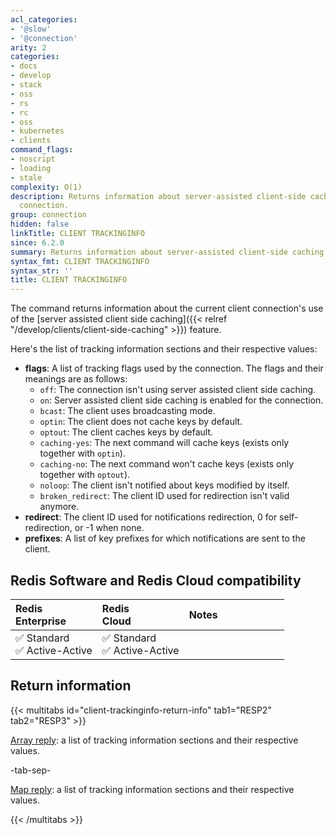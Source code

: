 ```yaml
---
acl_categories:
- '@slow'
- '@connection'
arity: 2
categories:
- docs
- develop
- stack
- oss
- rs
- rc
- oss
- kubernetes
- clients
command_flags:
- noscript
- loading
- stale
complexity: O(1)
description: Returns information about server-assisted client-side caching for the
  connection.
group: connection
hidden: false
linkTitle: CLIENT TRACKINGINFO
since: 6.2.0
summary: Returns information about server-assisted client-side caching for the connection.
syntax_fmt: CLIENT TRACKINGINFO
syntax_str: ''
title: CLIENT TRACKINGINFO
---
```

The command returns information about the current client connection's use of the [server assisted client side caching]({{< relref "/develop/clients/client-side-caching" >}}) feature.

Here's the list of tracking information sections and their respective values:

* **flags**: A list of tracking flags used by the connection. The flags and their meanings are as follows:
  * `off`: The connection isn't using server assisted client side caching.
  * `on`: Server assisted client side caching is enabled for the connection.
  * `bcast`: The client uses broadcasting mode.
  * `optin`: The client does not cache keys by default.
  * `optout`: The client caches keys by default.
  * `caching-yes`: The next command will cache keys (exists only together with `optin`).
  * `caching-no`: The next command won't cache keys (exists only together with `optout`).
  * `noloop`: The client isn't notified about keys modified by itself.
  * `broken_redirect`: The client ID used for redirection isn't valid anymore.
* **redirect**: The client ID used for notifications redirection, 0 for self-redirection, or -1 when none.
* **prefixes**: A list of key prefixes for which notifications are sent to the client.

## Redis Software and Redis Cloud compatibility

| Redis<br />Enterprise | Redis<br />Cloud | <span style="min-width: 9em; display: table-cell">Notes</span> |
|:----------------------|:-----------------|:------|
| <span title="Supported">&#x2705; Standard</span><br /><span title="Supported"><nobr>&#x2705; Active-Active</nobr></span> | <span title="Supported">&#x2705; Standard</span><br /><span title="Supported"><nobr>&#x2705; Active-Active</nobr></span> |  |

## Return information

{{< multitabs id="client-trackinginfo-return-info" 
    tab1="RESP2" 
    tab2="RESP3" >}}

[Array reply](../../develop/reference/protocol-spec#arrays): a list of tracking information sections and their respective values.

-tab-sep-

[Map reply](../../develop/reference/protocol-spec#maps): a list of tracking information sections and their respective values.

{{< /multitabs >}}
